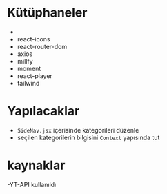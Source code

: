 #  Kütüphaneler

-
- react-icons
- react-router-dom
- axios
- millfy
- moment
- react-player
- tailwind 

# Yapılacaklar
- `SideNav.jsx` içerisinde kategorileri düzenle
- seçilen kategorilerin bilgisini `Context` yapısında tut

# kaynaklar
-YT-API kullanıldı

